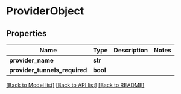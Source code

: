 # ProviderObject

## Properties
Name | Type | Description | Notes
------------ | ------------- | ------------- | -------------
**provider_name** | **str** |  | 
**provider_tunnels_required** | **bool** |  | 

[[Back to Model list]](../README.md#documentation-for-models) [[Back to API list]](../README.md#documentation-for-api-endpoints) [[Back to README]](../README.md)

